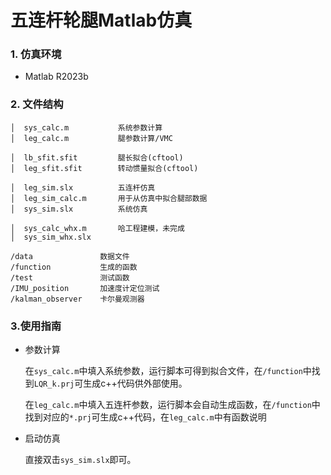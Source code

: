 # 五连杆轮腿Matlab仿真
### 1. 仿真环境

- Matlab R2023b 
### 2. 文件结构
```
│  sys_calc.m           系统参数计算
│  leg_calc.m           腿参数计算/VMC

│  lb_sfit.sfit         腿长拟合(cftool)
│  leg_sfit.sfit        转动惯量拟合(cftool)

│  leg_sim.slx          五连杆仿真
│  leg_sim_calc.m       用于从仿真中拟合腿部数据
│  sys_sim.slx          系统仿真

│  sys_calc_whx.m       哈工程建模，未完成
│  sys_sim_whx.slx

/data               数据文件
/function           生成的函数
/test               测试函数
/IMU_position       加速度计定位测试
/kalman_observer    卡尔曼观测器
```
### 3.使用指南

- 参数计算

  在`sys_calc.m`中填入系统参数，运行脚本可得到拟合文件，在`/function`中找到`LQR_k.prj`可生成c++代码供外部使用。

  在`leg_calc.m`中填入五连杆参数，运行脚本会自动生成函数，在`/function`中找到对应的`*.prj`可生成c++代码，在`leg_calc.m`中有函数说明
  
- 启动仿真

  直接双击`sys_sim.slx`即可。
